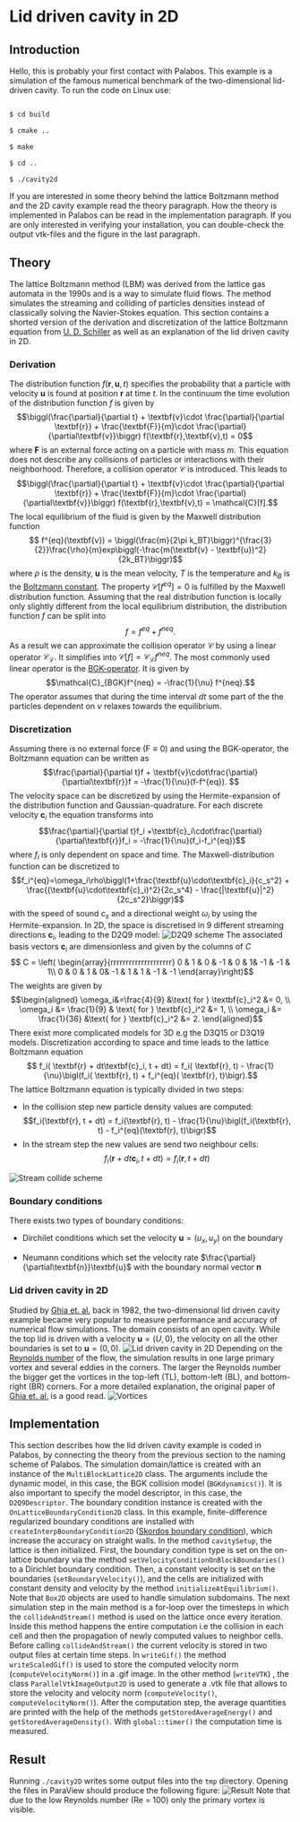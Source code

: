 # Lid driven cavity in 2D

## Introduction

Hello, this is probably your first contact with Palabos. This example is a simulation of the famous numerical benchmark of the two-dimensional lid-driven cavity. To run the code on Linux use:
```bash

$ cd build

$ cmake ..

$ make

$ cd ..

$ ./cavity2d

```
If you are interested in some theory behind the lattice Boltzmann method and the 2D cavity example read the theory paragraph. How the theory is implemented in Palabos can be read in the implementation paragraph.
If you are only interested in verifying your installation, you can double-check the output vtk-files and the figure in the last paragraph.

## Theory

The lattice Boltzmann method (LBM) was derived from the lattice gas automata in the 1990s and is a way to simulate fluid flows. The method simulates the streaming and colliding of particles densities instead of classically solving the Navier-Stokes equation.
This section contains a shorted version of the derivation and discretization of the lattice Boltzmann equation from [U. D. Schiller](https://www.researchgate.net/publication/270576716_Thermal_fluctuations_and_boundary_conditions_in_the_lattice_Boltzmann_method) as well as an explanation of the lid driven cavity in 2D.

### Derivation

The distribution function $f(\textbf{r},\textbf{u},t)$ specifies the probability that a particle with velocity $\textbf{u}$ is found at position $\textbf{r}$ at time $t$. In the continuum the time evolution of the distribution function $f$ is given by
$$\biggl(\frac{\partial}{\partial t} + \textbf{v}\cdot \frac{\partial}{\partial \textbf{r}} + \frac{\textbf{F}}{m}\cdot \frac{\partial}{\partial\textbf{v}}\biggr)  f(\textbf{r},\textbf{v},t) = 0$$
where $\textbf{F}$ is an external force acting on a particle with mass $m$. This equation does not describe any collisions of particles or interactions with their neighborhood. Therefore, a collision operator $\mathcal{C}$ is introduced. This leads to
$$\biggl(\frac{\partial}{\partial t} + \textbf{v}\cdot \frac{\partial}{\partial \textbf{r}} + \frac{\textbf{F}}{m}\cdot \frac{\partial}{\partial\textbf{v}}\biggr)  f(\textbf{r},\textbf{v},t) = \mathcal{C}[f].$$
The local equilibrium of the fluid is given by the Maxwell distribution function
$$
f^{eq}(\textbf{v}) = \biggl(\frac{m}{2\pi k_BT}\biggr)^{\frac{3}{2}}\frac{\rho}{m}exp\biggl(-\frac{m(\textbf{v} - \textbf{u})^2}{2k_BT}\biggr)$$
where $\rho$ is the density, $\textbf{u}$ is the mean velocity, $T$ is the temperature and $k_B$ is the [Boltzmann constant](https://en.wikipedia.org/wiki/Boltzmann_constant). The property $\mathcal{C}[f^{eq}] = 0$ is fulfilled by the Maxwell distribution function. Assuming that the real distribution function is locally only slightly different from the local equilibrium distribution, the distribution function $f$ can be split into
$$
f = f^{eq} + f^{neq}.
$$
As a result we can approximate the collision operator $\mathcal{C}$ by using a linear operator $\mathcal{C_L}$. It simplifies into $\mathcal{C}[f] = \mathcal{C_L}f^{neq}$. The most commonly used linear operator is the [BGK-operator](https://journals.aps.org/pr/abstract/10.1103/PhysRev.94.511). It is given by
$$\mathcal{C}_{BGK}f^{neq} = -\frac{1}{\nu} f^{neq}.$$ The operator assumes that during the time interval $dt$ some part of the the particles dependent on $\nu$ relaxes towards the equilibrium.

### Discretization

Assuming there is no external force ($\text{F}\equiv 0$) and using the BGK-operator, the Boltzmann equation can be written as
$$\frac{\partial}{\partial t}f + \textbf{v}\cdot\frac{\partial}{\partial\textbf{r}}f = -\frac{1}{\nu}(f-f^{eq}). $$
The velocity space can be discretized by using the Hermite-expansion of the distribution function and Gaussian-quadrature.
For each discrete velocity $\textbf{c}_i$ the equation transforms into
$$\frac{\partial}{\partial t}f_i +\textbf{c}_i\cdot\frac{\partial}{\partial\textbf{r}}f_i = -\frac{1}{\nu}(f_i-f_i^{eq})$$
where $f_i$ is only dependent on space and time. The Maxwell-distribution function can be discretized to
$$f_i^{eq}=\omega_i\rho\biggl(1+\frac{\textbf{u}\cdot\textbf{c}_i}{c_s^2} + \frac{(\textbf{u}\cdot\textbf{c}_i)^2}{2c_s^4} - \frac{|\textbf{u}|^2}{2c_s^2}\biggr)$$
with the speed of sound $c_s$ and a directional weight $\omega_i$ by using the Hermite-expansion.
In 2D, the space is discretised in 9 different streaming directions $\textbf{c}_i$, leading to the D2Q9 model:
![D2Q9 scheme](figs/d2q9_scheme.png)
The associated basis vectors $\textbf{c}_i$ are dimensionless and given by the columns of $C$
$$ C = \left( \begin{array}{rrrrrrrrrrrrrrrrrrrr}
0 & 1 & 0 & -1 & 0 & 1& -1 & -1 & 1\\
0 & 0 & 1 & 0& -1 &  1 & 1 & -1 & -1                                                  
\end{array}\right)$$
The weights are given by
$$\begin{aligned}
\omega_i&=\frac{4}{9}  &\text{	for } \textbf{c}_i^2 &= 0, \\
\omega_i &= \frac{1}{9} & \text{	for } \textbf{c}_i^2 &= 1, \\
\omega_i  &= \frac{1}{36}  &\text{	for } \textbf{c}_i^2 &= 2.
\end{aligned}$$
There exist more complicated models for 3D e.g the D3Q15 or D3Q19 models. Discretization according to space and time leads to the lattice Boltzmann equation
$$
f_i( \textbf{r} + dt\textbf{c}_i, t + dt) = f_i( \textbf{r}, t) - \frac{1}{\nu}\bigl(f_i( \textbf{r}, t) + f_i^{eq}( \textbf{r}, t)\bigr).$$
The lattice Boltzmann equation is typically divided in two steps:
* In the collision step new particle density values are computed: $$f_i(\textbf{r}, t + dt) = f_i(\textbf{r}, t) - \frac{1}{\nu}\bigl(f_i(\textbf{r}, t) - f_i^{eq}(\textbf{r}, t)\bigr)$$
* In the stream step the new values are send two neighbour cells: $$ f_i(\textbf{r} + dt\textbf{c}_i, t + dt) = f_i(\textbf{r}, t + dt)$$

![Stream collide scheme](figs/collide_stream_scheme.png)

### Boundary conditions

There exists two types of boundary conditions:

* Dirchilet conditions which set the velocity $\textbf{u}=(u_x,u_y)$ on the boundary

* Neumann conditions which set the velocity rate $\frac{\partial}{\partial\textbf{n}}\textbf{u}$ with the boundary normal vector $\textbf{n}$

### Lid driven cavity in 2D

Studied by [Ghia et. al.](http://www.msaidi.ir/upload/Ghia1982.pdf)  back in 1982, the two-dimensional lid driven cavity example became very popular to measure performance and accuracy of numerical flow simulations. The domain consists of an open cavity. While the top lid is driven with a velocity $\textbf{u}=(U, 0)$, the velocity on all the other boundaries is set to $\textbf{u}= (0,0)$.
![Lid driven cavity in 2D](figs/cavity2d.svg)
Depending on the [Reynolds number](https://en.wikipedia.org/wiki/Reynolds_number) of the flow, the simulation results in one large primary vortex and several eddies in the corners. The larger the Reynolds number the bigger get the vortices in the top-left (TL), bottom-left (BL), and bottom-right (BR) corners. For a more detailed explanation, the original paper of [Ghia et. al.](http://www.msaidi.ir/upload/Ghia1982.pdf) is a good read.
![Vortices](figs/vortices.png)

## Implementation

This section describes how the lid driven cavity example is coded in Palabos, by connecting the theory from the previous section to the naming scheme of Palabos.
The simulation domain/lattice is created with an instance of the `MultiBlockLattice2D` class. The arguments include the dynamic model, in this case, the BGK collision model (`BGKdynamics()`). It is also important to specify the model descriptor, in this case, the `D2Q9Descriptor`.
The boundary condition instance is created with the `OnLatticeBoundaryCondition2D` class. In this example, finite-difference regularized boundary conditions are installed with `createInterpBoundaryCondition2D` ([Skordos boundary condition](https://journals.aps.org/pre/abstract/10.1103/PhysRevE.48.4823)), which increase the accuracy on straight walls.
In the method `cavitySetup`, the lattice is then initialized. First, the boundary condition type is set on the on-lattice boundary via the method `setVelocityConditionOnBlockBoundaries()` to a Dirichlet boundary condition. Then, a constant velocity is set on the boundaries (`setBoundaryVelocity()`), and the cells are initialized with constant density and velocity by the method `initializeAtEquilibrium()`. Note that `Box2D` objects are used to handle simulation subdomains.
The next simulation step in the main method is a for-loop over the timesteps in which the `collideAndStream()` method is used on the lattice once every iteration. Inside this method happens the entire computation i.e the collision in each cell and then the propagation of newly computed values to neighbor cells.
Before calling `collideAndStream()` the current velocity is stored in two output files at certain time steps. In `writeGif()` the method `writeScaledGif()` is used to store the computed velocity norm (`computeVelocityNorm()`) in a .gif image. In the other method (`writeVTK`)  , the class `ParallelVtkImageOutput2D` is used to generate a .vtk file that allows to store the velocity and velocity norm (`computeVelocity()`, `computeVelocityNorm()`). After the computation step, the average quantities are printed with the help of the methods `getStoredAverageEnergy()` and `getStoredAverageDensity()`. With `global::timer()` the computation time is measured.

## Result

Running `./cavity2D` writes some output files into the `tmp` directory. Opening the files in ParaView should produce the following figure:
![Result](figs/expected_result.png)
Note that due to the low Reynolds number  (Re = 100) only the primary vortex is visible.
